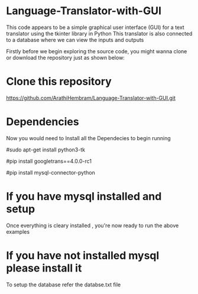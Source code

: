 # Language-Translator-with-GUI
This code appears to be a simple graphical user interface (GUI) for a text translator using the tkinter library in Python
This translator is also connected to a database where we can view the inputs and outputs

Firstly before we begin exploring the source code, you might wanna clone or download the repository just as shown below:
# Clone this repository
https://github.com/ArathiHembram/Language-Translator-with-GUI.git

# Dependencies
Now you would need to Install all the Dependecies to begin running

#sudo apt-get install python3-tk

#pip install googletrans==4.0.0-rc1

#pip install mysql-connector-python

# If you have mysql installed and setup
Once everything is cleary installed , you're now ready to run the above examples

# If you have not installed mysql please install it
To setup the database refer the databse.txt file
